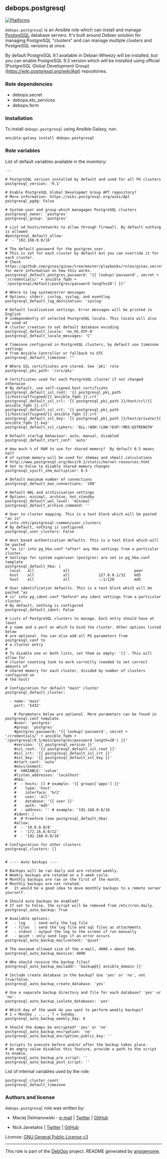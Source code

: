 ## debops.postgresql
[![Platforms](http://img.shields.io/badge/platforms-debian%20|%20ubuntu-lightgrey.svg)](#)


`debops.postgresql` is an Ansible role which can install and manage
[PostgreSQL](http://postgresql.org/) database servers. It's built around
Debian solution for managing PostgreSQL "clusters" and can manage multiple
clusters and PostgreSQL versions at once.

By default PostgreSQL 9.1 available in Debian Wheezy will be installed, but
you can enable PostgreSQL 9.3 version which will be installed using
official [PostgreSQL Global Development Group)(https://wiki.postgresql.org/wiki/Apt)
repositories.

### Role dependencies

- debops.secret
- debops.etc_services
- debops.ferm


### Installation

To install `debops.postgresql` using Ansible Galaxy, run:

    ansible-galaxy install debops.postgresql


### Role variables

List of default variables available in the inventory:

    ---
    
    # PostgreSQL version installed by default and used for all PG clusters
    postgresql_version: '9.1'
    
    # Enable PostgreSQL Global Developmet Group APT repository?
    # More information: https://wiki.postgresql.org/wiki/Apt
    postgresql_pgdg: False
    
    # System user and group which managages PostgreSQL clusters
    postgresql_owner: 'postgres'
    postgresql_group: 'postgres'
    
    # List od hosts/networks to allow through firewall. By default nothing is allowed
    #postgresql_default_allow:
    #  - '192.168.0.0/16'
    
    # The default password for the postgres user.
    # This is set for each cluster by default but you can override it for each cluster.
    # Check https://github.com/ginas/ginas/tree/master/playbooks/roles/ginas.secret for more information on how this works.
    postgresql_default_postgres_password: "{{ lookup('password', secret + '/credentials/' + ansible_fqdn + '/postgresql/default/postgres/password length=20') }}"
    
    # Where to log system/error messages
    # Options: stderr, csvlog, syslog, and eventlog
    postgresql_default_log_destination: 'syslog'
    
    # Default localisation settings. Error messages will be printed in English
    # independently of selected PostgreSQL locale. This locale will also be used at
    # cluster creation to set default database encoding
    postgresql_default_locale: 'en_US.UTF-8'
    postgresql_default_locale_messages: 'C'
    
    # Timezone configured in PostgreSQL clusters, by default use timezone settings
    # from Ansible Controller or fallback to UTC
    postgresql_default_timezone: ""
    
    # Where SSL certificates are stored. See 'pki' role
    postgresql_pki_path: '/srv/pki'
    
    # Certificates used for each PostgreSQL cluster if not changed otherwise
    # By default, use self-signed host certificate
    postgresql_default_ssl_root: '{{ postgresql_pki_path }}/host/selfsigned/{{ ansible_fqdn }}.crt'
    postgresql_default_ssl_crl: '{{ postgresql_pki_path }}/host/crl/{{ ansible_fqdn }}.crl'
    postgresql_default_ssl_crt: '{{ postgresql_pki_path }}/host/selfsigned/{{ ansible_fqdn }}.crt'
    postgresql_default_ssl_key: '{{ postgresql_pki_path }}/host/private/{{ ansible_fqdn }}.key'
    postgresql_default_ssl_ciphers: 'ALL:!ADH:!LOW:!EXP:!MD5:@STRENGTH'
    
    # Default startup behaviour: auto, manual, disabled
    postgresql_default_start_conf: 'auto'
    
    # How much % of RAM to use for shared memory?  By default 0.5 means half
    # of system memory will be used for shmmax and shmall calculations
    # http://www.postgresql.org/docs/9.1/static/kernel-resources.html
    # Set to False to disable shared memory changes
    postgresql_sysctl_shm_multiplier: 0.5
    
    # Default maximum number of connections
    postgresql_default_max_connections: '100'
    
    # Default WAL and archivisation settings
    # Options: minimal, archive, hot_standby
    postgresql_default_wal_level: 'minimal'
    postgresql_default_archive_command: ''
    
    # User to cluster mapping. This is a text block which will be pasted "as is"
    # into /etc/postgresql-common/user_clusters
    # By default, nothing is configured
    postgresql_user_clusters: False
    
    # Host based authentication defaults. This is a text block which will be pasted
    # "as is" into pg_hba.conf *after* any hba settings from a particular cluster.
    # Settings for system superuser (postgres) are set in pg_hba.conf template
    postgresql_default_hba: |
      local   all             all                             peer
      host    all             all             127.0.0.1/32    md5
      host    all             all             ::1/128         md5
    
    # User identification defaults. This is a text block which will be pasted "as
    # is" into pg_ident.conf *before* any ident settings from a particular cluster.
    # By default, nothing is configured
    postgresql_default_ident: False
    
    # Lists of PostgreSQL clusters to manage. Each entry should have at least
    # a name and a port on which to bind the cluster. Other options listed below
    # are optional. You can also add all PG parameters from postgresql.conf to
    # a cluster entry
    #
    # To disable one or both lists, set them as empty: '[]'. This will allow for
    # cluster counting task to work correctly (needed to set correct amounts of
    # shared memory for each cluster, divided by number of clusters configured on
    # the host)
    
    # Configuration for default "main" cluster
    postgresql_default_cluster:
    
      - name: 'main'
        port: '5432'
    
        # Parameters below are optional. More parameters can be found in postgresql.conf template
        #user: 'postgres'
        #group: 'postgres'
        #postgres_password: "{{ lookup('password', secret + '/credentials/' + ansible_fqdn + '/postgresql/9.1/main/postgres/password length=20') }}"
        #version: '{{ postgresql_version }}'
        #ssl_root: '{{ postgresql_default_ssl_root }}'
        #ssl_crt: '{{ postgresql_default_ssl_crt }}'
        #ssl_key: '{{ postgresql_default_ssl_key }}'
        #start_conf: 'auto'
        #environment:
        #  VARIABLE: 'value'
        #listen_addresses: 'localhost'
        #hba:
        #  - hosts: [] # example: '{{ groups['apps'] }}'
        #    type: 'host'
        #    interface: 'br2'
        #    user: 'all'
        #    database: '{{ user }}'
        #    auth: 'md5'
        #  - address: '' # example: '192.168.0.0/16
        #ident: |
        #  # Freeform (see postgresql_default_hba)
        #allow:
        #  - '10.0.0.0/8'
        #  - '172.16.0.0/12'
        #  - '192.168.0.0/16'
    
    # Configuration for other clusters
    postgresql_clusters: []
    
    
    # ---- Auto backups ----
    
    # Backups will be ran daily and are rotated weekly.
    # Weekly backups are rotated on a 5 week cycle.
    # Monthly backups are ran on the first of the month.
    # Monthly backups are not rotated.
    #   It would be a good idea to move monthly backups to a remote server yourself.
    
    # Should auto backups be enabled?
    # If set to False, the script will be removed from /etc/cron.daily.
    postgresql_auto_backup: True
    
    # Available options:
    #   - log    : send only the log file
    #   - files  : send the log file and sql files as attachments
    #   - stdout : output the log to the screen if run manually
    #   - quiet : only send logs if an error occurs
    postgresql_auto_backup_mailcontent: 'quiet'
    
    # The maximum allowed size of the e-mail, 4000 = about 5mb.
    postgresql_auto_backup_maxsize: 4000
    
    # Who should receive the backup files?
    postgresql_auto_backup_mailaddr: 'backup@{{ ansible_domain }}'
    
    # Include create database in the backup? Use 'yes' or 'no', not true/false.
    postgresql_auto_backup_create_database: 'yes'
    
    # Use a separate backup directory and file for each database? 'yes' or 'no'.
    postgresql_auto_backup_isolate_databases: 'yes'
    
    # Which day of the week do you want to perform weekly backups?
    # 1 = Monday , ... , 7 = Sunday.
    postgresql_auto_backup_weekly_day: 6
    
    # Should the dumps be encrypted? 'yes' or 'no'
    postgresql_auto_backup_encryption: 'no'
    postgresql_auto_backup_encryption_public_key: ''
    
    # Scripts to execute before and/or after the backup takes place.
    # An empty value disables this feature, provide a path to the script to enable.
    postgresql_auto_backup_pre_script: ''
    postgresql_auto_backup_post_script: ''



List of internal variables used by the role:

    postgresql_cluster_count
    postgresql_default_timezone



### Authors and license

`debops.postgresql` role was written by:

- Maciej Delmanowski - [e-mail](mailto:drybjed@gmail.com) | [Twitter](https://twitter.com/drybjed) | [GitHub](https://github.com/drybjed)

- Nick Janetakis | [Twitter](https://twitter.com/nickjanetakis) | [GitHub](https://github.com/nickjj)


License: [GNU General Public License v3](https://tldrlegal.com/license/gnu-general-public-license-v3-(gpl-3))


***

This role is part of the [DebOps](http://debops.org/) project. README generated by [ansigenome](https://github.com/nickjj/ansigenome/).

